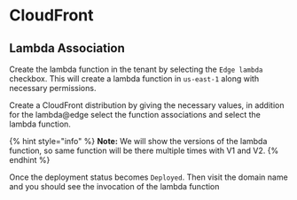 # CloudFront

## Lambda Association

Create the lambda function in the tenant by selecting the `Edge lambda` checkbox. This will create a lambda function in `us-east-1` along with necessary permissions.

Create a CloudFront distribution by giving the necessary values, in addition for the lambda@edge select the function associations and select the lambda function.

{% hint style="info" %}
**Note:** We will show the versions of the lambda function, so same function will be there multiple times with V1 and V2.
{% endhint %}

Once the deployment status becomes `Deployed`. Then visit the domain name and you should see the invocation of the lambda function
